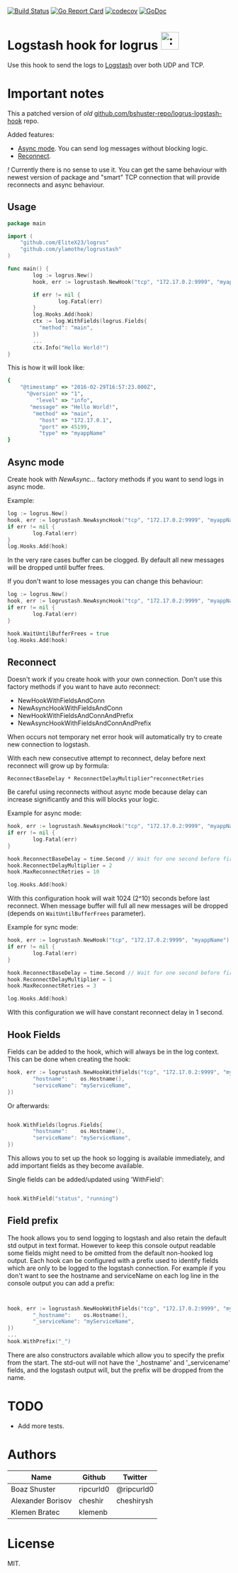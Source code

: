 [![Build Status](https://travis-ci.org/cheshir/logrustash.svg?branch=master)](https://travis-ci.org/cheshir/logrustash)
[![Go Report Card](https://goreportcard.com/badge/github.com/cheshir/logrustash)](https://goreportcard.com/report/github.com/cheshir/logrustash)
[![codecov](https://codecov.io/gh/cheshir/logrustash/branch/master/graph/badge.svg)](https://codecov.io/gh/cheshir/logrustash)
[![GoDoc](https://godoc.org/github.com/cheshir/logrustash?status.svg)](https://godoc.org/github.com/cheshir/logrustash)

# Logstash hook for logrus <img src="http://i.imgur.com/hTeVwmJ.png" width="40" height="40" alt=":walrus:" class="emoji" title=":walrus:" />
Use this hook to send the logs to [Logstash](https://www.elastic.co/products/logstash) over both UDP and TCP.

# Important notes

This a patched version of *old* [github.com/bshuster-repo/logrus-logstash-hook](https://github.com/bshuster-repo/logrus-logstash-hook.git) repo.

Added features:

* [Async mode](#async-mode). You can send log messages without blocking logic.
* [Reconnect](#reconnect).

*!* Currently there is no sense to use it. You can get the same behaviour with newest version of package and "smart" TCP connection that will provide reconnects and async behaviour.

## Usage

```go
package main

import (
    "github.com/EliteX23/logrus"
    "github.com/ylamothe/logrustash"
)

func main() {
        log := logrus.New()
        hook, err := logrustash.NewHook("tcp", "172.17.0.2:9999", "myappName")

        if err != nil {
                log.Fatal(err)
        }
        log.Hooks.Add(hook)
        ctx := log.WithFields(logrus.Fields{
          "method": "main",
        })
        ...
        ctx.Info("Hello World!")
}
```

This is how it will look like:

```ruby
{
    "@timestamp" => "2016-02-29T16:57:23.000Z",
      "@version" => "1",
         "level" => "info",
       "message" => "Hello World!",
        "method" => "main",
          "host" => "172.17.0.1",
          "port" => 45199,
          "type" => "myappName"
}
```


## Async mode

Create hook with _NewAsync..._ factory methods if you want to send logs in async mode.

Example:

```go
log := logrus.New()
hook, err := logrustash.NewAsyncHook("tcp", "172.17.0.2:9999", "myappName")
if err != nil {
        log.Fatal(err)
}
log.Hooks.Add(hook)
```

In the very rare cases buffer can be clogged. By default all new messages will be dropped until buffer frees.

If you don't want to lose messages you can change this behaviour:

```go
log := logrus.New()
hook, err := logrustash.NewAsyncHook("tcp", "172.17.0.2:9999", "myappName")
if err != nil {
        log.Fatal(err)
}

hook.WaitUntilBufferFrees = true
log.Hooks.Add(hook)
```

## Reconnect

Doesn't work if you create hook with your own connection. Don't use this factory methods if you want to have auto reconnect:

* NewHookWithFieldsAndConn
* NewAsyncHookWithFieldsAndConn
* NewHookWithFieldsAndConnAndPrefix
* NewAsyncHookWithFieldsAndConnAndPrefix

When occurs not temporary net error hook will automatically try to create new connection to logstash.

With each new consecutive attempt to reconnect, delay before next reconnect will grow up by formula:

`ReconnectBaseDelay * ReconnectDelayMultiplier^reconnectRetries`

Be careful using reconnects without async mode because delay can increase significantly and this will blocks your logic.

Example for async mode:
```go
hook, err := logrustash.NewAsyncHook("tcp", "172.17.0.2:9999", "myappName")
if err != nil {
        log.Fatal(err)
}

hook.ReconnectBaseDelay = time.Second // Wait for one second before first reconnect.
hook.ReconnectDelayMultiplier = 2
hook.MaxReconnectRetries = 10

log.Hooks.Add(hook)
```

With this configuration hook will wait 1024 (2^10) seconds before last reconnect.
When message buffer will full all new messages will be dropped (depends on `WaitUntilBufferFrees` parameter).

Example for sync mode:
```go
hook, err := logrustash.NewHook("tcp", "172.17.0.2:9999", "myappName")
if err != nil {
        log.Fatal(err)
}

hook.ReconnectBaseDelay = time.Second // Wait for one second before first reconnect.
hook.ReconnectDelayMultiplier = 1
hook.MaxReconnectRetries = 3

log.Hooks.Add(hook)
```

WIth this configuration we will have constant reconnect delay in 1 second.

## Hook Fields
Fields can be added to the hook, which will always be in the log context.
This can be done when creating the hook:

```go
hook, err := logrustash.NewHookWithFields("tcp", "172.17.0.2:9999", "myappName", logrus.Fields{
        "hostname":    os.Hostname(),
        "serviceName": "myServiceName",
})
```

Or afterwards:

```go

hook.WithFields(logrus.Fields{
        "hostname":    os.Hostname(),
        "serviceName": "myServiceName",
})
```
This allows you to set up the hook so logging is available immediately, and add important fields as they become available.

Single fields can be added/updated using 'WithField':

```go

hook.WithField("status", "running")
```



## Field prefix

The hook allows you to send logging to logstash and also retain the default std output in text format.
However to keep this console output readable some fields might need to be omitted from the default non-hooked log output.
Each hook can be configured with a prefix used to identify fields which are only to be logged to the logstash connection.
For example if you don't want to see the hostname and serviceName on each log line in the console output you can add a prefix:

```go


hook, err := logrustash.NewHookWithFields("tcp", "172.17.0.2:9999", "myappName", logrus.Fields{
        "_hostname":    os.Hostname(),
        "_serviceName": "myServiceName",
})
...
hook.WithPrefix("_")
```

There are also constructors available which allow you to specify the prefix from the start.
The std-out will not have the '\_hostname' and '\_servicename' fields, and the logstash output will, but the prefix will be dropped from the name.


# TODO

* Add more tests.

# Authors

Name              | Github    | Twitter    |
----------------- | --------- | ---------- |
Boaz Shuster      | ripcurld0 | @ripcurld0 |
Alexander Borisov | cheshir   | cheshirysh |
Klemen Bratec     | klemenb   |            |

# License

MIT.

